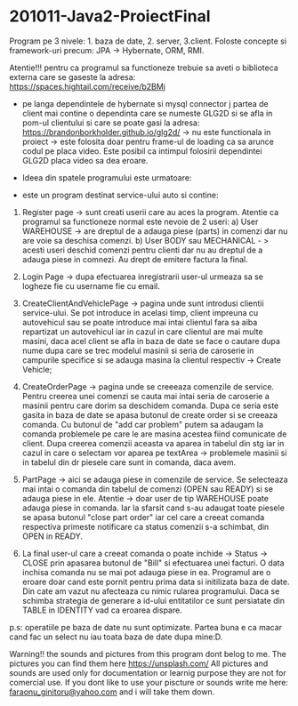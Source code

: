 # 201011-Java2-ProiectFinal

Program pe 3 nivele: 1. baza de date, 2. server, 3.client. Foloste concepte si framework-uri precum: JPA -> Hybernate, ORM, RMI.

Atentie!!! pentru ca programul sa functioneze trebuie sa aveti o biblioteca externa care se gaseste la adresa: https://spaces.hightail.com/receive/b2BMj

- pe langa dependintele de hybernate si mysql connector j partea de client mai contine o dependinta care se numeste GLG2D si se afla in pom-ul clientului si care se poate gasi la adresa:
   https://brandonborkholder.github.io/glg2d/  -> nu este functionala in proiect -> este folosita doar pentru frame-ul de loading ca sa arunce codul pe placa video. Este posibil ca intimpul
   folosirii dependintei GLG2D placa video sa dea eroare.
   

- Ideea din spatele programului este urmatoare:

- este un program destinat service-ului auto si contine:

1. Register page -> sunt creati userii care au aces la program. Atentie ca programul sa functioneze normal este nevoie de 2 useri:
    a) User WAREHOUSE -> are dreptul de a adauga piese (parts) in comenzi dar nu are voie sa deschisa comenzi.
    b) User BODY sau MECHANICAL - > acesti useri deschid comenzi pentru clienti dar nu au dreptul de a adauga piese in comnezi. Au drept de emitere factura la final.

2. Login Page -> dupa efectuarea inregistrarii user-ul urmeaza sa se logheze fie cu username fie cu email.

3) CreateClientAndVehiclePage -> pagina unde sunt introdusi clientii service-ului. Se pot introduce in acelasi timp, client impreuna cu autovehicul sau se poate introduce mai intai clientul
    fara sa aiba repartizat un autovehicul iar in cazul in care clientul are mai multe masini, daca acel client se afla in baza de date se face o cautare dupa nume dupa care se trec
    modelul masinii si seria de caroserie in campurile specifice si se adauga masina la clientul respectiv -> Create Vehicle;

4) CreateOrderPage -> pagina unde se creeeaza comenzile de service. Pentru creerea unei comenzi se cauta mai intai seria de caroserie a masinii pentru care dorim sa deschidem comanda.
    Dupa ce seria este gasita in baza de date se apasa butonul de create order si se creeaza comanda. Cu butonul de "add car problem" putem sa adaugam la comanda problemele pe care
    le are masina acestea fiind comunicate de client. Dupa creerea comenzii aceasta va aparea in tabelul din stg iar in cazul in care o selectam vor aparea pe textArea -> problemele masinii si
    in tabelul din dr piesele care sunt in comanda, daca avem.

5) PartPage -> aici se adauga piese in comenzile de service. Se selecteaza mai intai o comanda din tabelul de comenzi (OPEN sau READY) si se adauga piese in ele. Atentie -> doar user de tip 
    WAREHOUSE poate adauga piese in comanda. Iar la sfarsit cand s-au adaugat toate piesele se apasa butonul  "close part order" iar cel care a creeat comanda respectiva primeste notificare ca 
   status comenzii s-a schimbat, din OPEN in READY.

6) La final user-ul care a creeat comanda o poate inchide -> Status -> CLOSE prin apasarea butonul de "Bill" si efectuarea unei facturi. O data inchisa comanda nu se mai pot adauga piese in ea.
Programul are o eroare doar cand este pornit pentru prima data si initilizata baza de date. Din cate am vazut nu afecteaza cu nimic rularea programului. Daca se schimba strategia de generare a id-ului entitatilor ce sunt persiatate din TABLE in IDENTITY vad ca eroarea dispare.

p.s: operatiile pe baza de date nu sunt optimizate. Partea buna e ca macar cand fac un select nu iau toata baza de date dupa mine:D.

Warning!! the sounds and pictures from this program dont belog to me. The pictures you can find them here https://unsplash.com/
All pictures and sounds are used only for documentation or learnig purpose they are not for comercial use. If you dont like to use your piscture or sounds write me here: faraonu_ginitoru@yahoo.com and i will take them down.

